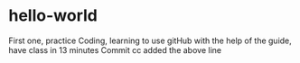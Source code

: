 # hello-world
First one, practice
Coding, learning to use gitHub with the help of the guide, have class in 13 minutes
Commit cc added the above line
